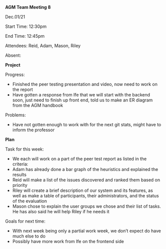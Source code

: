 ﻿**AGM Team Meeting 8**

Dec.01/21

Start Time: 12:30pm

End Time: 12:45pm

Attendees: Reid, Adam, Mason, Riley

Absent:

**Project**

Progress:

- Finished the peer testing presentation and video, now need to work on the report
- Have gotten a response from Ife that we will start with the backend soon, just need to finish up front end, told us to make an ER diagram from the AGM handbook

Problems:

- Have not gotten enough to work with for the next git stats, might have to inform the professor

**Plan**

Task for this week:

- We each will work on a part of the peer test report as listed in the criteria:
- Adam has already done a bar graph of the heuristics and explained the results
- Reid will make a list of the issues discovered and ranked them based on priority
- Riley will create a brief description of our system and its features, as well as make a table of participants, their administrators, and the status of the evaluation
- Mason chose to explain the user groups we chose and their list of tasks. He has also said he will help Riley if he needs it

Goals for next time:

- With next week being only a partial work week, we don’t expect do have much else to do
- Possibly have more work from Ife on the frontend side
